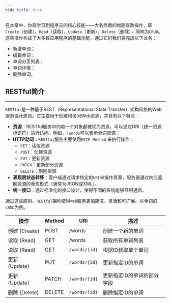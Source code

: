 ```yaml
---
hide_title: true
---
```

在本章中，你将学习到程序员的核心技能——大名鼎鼎的增删查改操作，即`Create`（创建）、`Read`（读取）、`Update`（更新）、`Delete`（删除），简称为`CRUD`。这些操作构成了大多数应用程序的基础功能，通过它们我们将完成以下业务：
- 新增单词；
- 编辑单词；
- 单词分页列表；
- 单词详情；
- 删除单词。
## RESTful简介
---
`RESTful`是一种基于REST（Representational State Transfer）架构风格的Web服务设计原则。它主要用于创建和访问Web资源，并具有以下特点：
- **资源**：RESTful服务中的每一个对象都被视为资源，可以通过URI（统一资源标识符）进行访问。例如，`/words`可以表示单词资源；
- **HTTP动词**：`RESTful`服务主要使用`HTTP Method` 来执行操作：
    - `GET`：读取资源
    - `POST`：创建资源
    - `PUT`：更新资源
    - `PATCH`：更新部分资源
    - `DELETE`：删除资源
- **表现层状态转移**：客户端通过请求特定的`URI`来操作资源，服务器通过响应返回资源的表现形式（通常为JSON或XML）。
- **统一接口**：通过标准化的接口设计，使得不同的系统能够互相通信。

通过这些原则，`RESTful`架构使得`Web`服务更加简洁、灵活和可扩展。以单词的`CRUD`为例。

| 操作          | Method | URI         | 描述                       |
| ------------- | ------ | ----------- | -------------------------- |
| 创建 (Create) | POST   | /words      | 创建一个新的单词           |
| 读取 (Read)   | GET    | /words      | 获取所有单词列表           |
| 读取 (Read)   | GET    | `/words/{id}` | 根据ID获取单个单词         |
| 更新 (Update) | PUT    | `/words/{id}` | 更新指定ID的单词           |
| 更新 (Update) | PATCH  | `/words/{id}` | 更新指定ID的单词的部分字段 |
| 删除 (Delete) | DELETE | `/words/{id}` | 删除指定ID的单词           |
